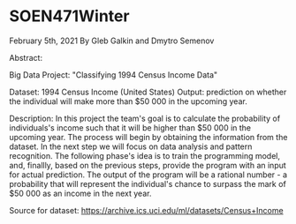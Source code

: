 # SOEN471Winter

February 5th, 2021
By Gleb Galkin and Dmytro Semenov

Abstract:

Big Data Project: "Classifying 1994 Census Income Data"


Dataset: 1994 Census Income (United States)
Output: prediction on whether the individual will make more than $50 000 in the upcoming year.

Description:
In this project the team's goal is to calculate the probability of individuals's income such that it will be higher than $50 000 in the upcoming year. 
The process will begin by obtaining the information from the dataset. In the next step we will focus on data analysis and pattern recognition. 
The following phase's idea is to train the programming model, and, finallly, based on the previous steps, provide the program with an input for actual prediction. The output of the program will be a rational number - a probability that will represent the individual's chance to surpass the mark of $50 000 as an income in the next year. 

Source for dataset:
https://archive.ics.uci.edu/ml/datasets/Census+Income

